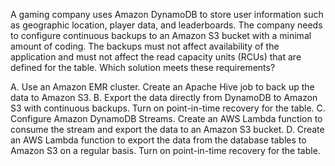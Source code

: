 A gaming company uses Amazon DynamoDB to store user information such as geographic location, player data, and leaderboards. The company needs to configure continuous backups to an Amazon S3 bucket with a minimal amount of coding. The backups must not affect availability of the application and must not affect the read capacity units (RCUs) that are defined for the table. Which solution meets these requirements? 

A. Use an Amazon EMR cluster. Create an Apache Hive job to back up the data to Amazon S3. 
B. Export the data directly from DynamoDB to Amazon S3 with continuous backups. Turn on point-in-time recovery for the table. 
C. Configure Amazon DynamoDB Streams. Create an AWS Lambda function to consume the stream and export the data to an Amazon S3 bucket. 
D. Create an AWS Lambda function to export the data from the database tables to Amazon S3 on a regular basis. Turn on point-in-time recovery for the table.